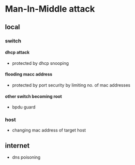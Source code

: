 
# Man-In-Middle attack  

## local   

### switch   

#### dhcp attack   

* protected by dhcp snooping   

#### flooding macc address   

* protected by port security by limiting no. of mac addresses   

#### other switch becoming root   

* bpdu guard   

### host   

* changing mac address of target host   

## internet   

* dns poisoning   
